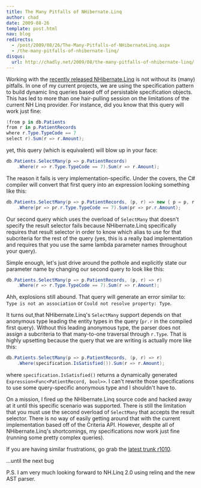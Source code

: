 ```yaml
---
title: The Many Pitfalls of NHibernate.Linq
author: chad
date: 2009-08-26
template: post.html
nav: blog
redirects:
  - /post/2009/08/26/The-Many-Pitfalls-of-NHibernateLinq.aspx
  - /the-many-pitfalls-of-nhibernate-linq/
disqus: 
  url: http://chadly.net/2009/08/the-many-pitfalls-of-nhibernate-linq/
---
```


Working with the [recently released NHibernate.Linq](/nhibernate-linq-1-0-is-out-and-about) is not without its (many) pitfalls. In one of my current projects, we are using the specification pattern to build dynamic linq queries based off of persistable specification objects. This has led to more than one hair-pulling session on the limitations of the current NH Linq provider. For instance, did you know that this query will work just fine:

```cs
(from p in db.Patients 
from r in p.PatientRecords 
where r.Type.TypeCode == 7 
select r).Sum(r => r.Amount);
```

yet, this query (which is equivalent) will blow up in your face:

```cs
db.Patients.SelectMany(p => p.PatientRecords) 
    .Where(r => r.Type.TypeCode == 7).Sum(r => r.Amount);
```

The reason it fails is very implementation-specific. Under the covers, the C# compiler will convert that first query into an expression looking something like this:

```cs
db.Patients.SelectMany(p => p.PatientRecords, (p, r) => new { p = p, r = r }) 
    .Where(pr => pr.r.Type.TypeCode == 7).Sum(pr => pr.r.Amount);
```

Our second query which uses the overload of `SelectMany` that doesn't specify the result selector fails because NHibernate.Linq specifically requires that result selector in order to know which alias to use for that subcriteria for the rest of the query (yes, this is a really bad implementation and requires that you use the same lambda parameter names throughout your query).

Simple enough, let's just drive around the pothole and explicitly state our parameter name by changing our second query to look like this:

```cs
db.Patients.SelectMany(p => p.PatientRecords, (p, r) => r) 
    .Where(r => r.Type.TypeCode == 7).Sum(r => r.Amount);
```

Ahh, explosions still abound. That query will generate an error similar to: `Type is not an association` or `Could not resolve property: Type`.

It turns out,that NHibernate.Linq's `SelectMany` support depends on that anonymous type leading the entity types in the query (`pr.r` in the compiled first query). Without this leading anonymous type, the parser does not assign a subcriteria to that many-to-one traversal through `r.Type`. That is highly upsetting because the query that we are writing is actually more like this:

```cs
db.Patients.SelectMany(p => p.PatientRecords, (p, r) => r) 
    .Where(specification.IsSatisfied()).Sum(r => r.Amount);
```

where `specification.IsSatisfied()` returns a dynamically generated `Expression<Func<PatientRecord, bool>>`. I can't rewrite those specifications to use some query-specific anonymous type and I shouldn't have to.

On a mission, I fired up the NHibernate.Linq source code and hacked away at it until this specific scenario was supported. There is still the limitation that you must use the second overload of `SelectMany` that accepts the result selector. There is no way of easily getting around that with the current implementation based off of the Criteria API. However, despite all of NHibernate.Linq's shortcomings, my specifications now work just fine (running some pretty complex queries).

If you are having similar frustrations, go grab the [latest trunk r1010](https://nhcontrib.svn.sourceforge.net/svnroot/nhcontrib/trunk/src/NHibernate.Linq/).

…until the next bug

P.S. I am very much looking forward to NH.Linq 2.0 using relinq and the new AST parser.